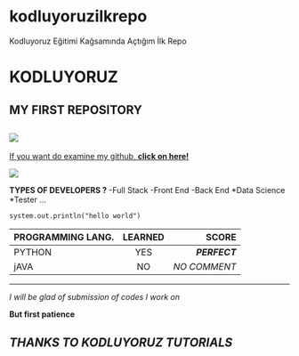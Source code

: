 # kodluyoruzilkrepo
Kodluyoruz Eğitimi Kağsamında Açtığım İlk Repo

# KODLUYORUZ 
## MY FIRST REPOSITORY
![](https://app.patika.dev/staticFiles/newPatikaLogo.svg)
---

[If you want do examine my github, **click on here!**](https://github.com/hlttcamm)

![](https://tunahanyilmaz.com/wp-content/uploads/2020/06/unnamed.jpg)

**TYPES OF DEVELOPERS ?**
-Full Stack
-Front End
-Back End
*Data Science
*Tester ...

```
system.out.println("hello world")
```
| PROGRAMMING LANG. | LEARNED | SCORE |
| :--- | :---: | ---: |
| PYTHON | YES | ***PERFECT*** |
|jAVA|NO|*NO COMMENT*|

---
*I will be glad of submission of codes I work on* 

**But first patience**

***THANKS TO KODLUYORUZ TUTORIALS***
---


